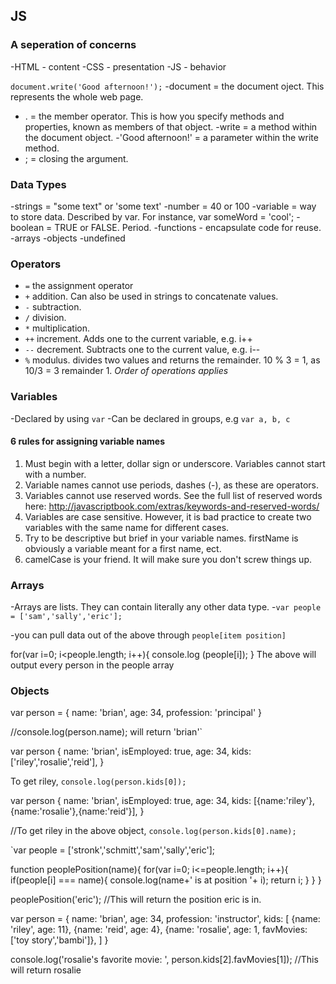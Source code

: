 ## JS

### A seperation of concerns
-HTML - content
-CSS - presentation
-JS - behavior

`document.write('Good afternoon!');`
-document = the document oject. This represents the whole web page.
- . = the member operator. This is how you specify methods and properties, known as members of that object.
-write = a method within the document object.
-'Good afternoon!' = a parameter within the write method.
- ; = closing the argument.

### Data Types
-strings = "some text" or 'some text'
-number = 40 or 100
-variable = way to store data. Described by var. For instance, var someWord = 'cool';
-boolean = TRUE or FALSE. Period.
-functions - encapsulate code for reuse.
-arrays
-objects
-undefined

### Operators
- `=` the assignment operator
- `+` addition. Can also be used in strings to concatenate values.
- `-` subtraction.
- `/` division.
- `*` multiplication.
- `++` increment. Adds one to the current variable, e.g. i++
- `--` decrement. Subtracts one to the current value, e.g. i--
- `%` modulus. divides two values and returns the remainder. 10 % 3 = 1, as 10/3 = 3 remainder 1.
*Order of operations applies*

### Variables
-Declared by using `var`
-Can be declared in groups, e.g `var a, b, c`

#### 6 rules for assigning variable names
1. Must begin with a letter, dollar sign or underscore. Variables cannot start with a number.
2. Variable names cannot use periods, dashes (-), as these are operators.
3. Variables cannot use reserved words. See the full list of reserved words here: http://javascriptbook.com/extras/keywords-and-reserved-words/
4. Variables are case sensitive. However, it is bad practice to create two variables with the same name for different cases.
5. Try to be descriptive but brief in your variable names. firstName is obviously a variable meant for a first name, ect.
6. camelCase is your friend. It will make sure you don't screw things up.

### Arrays
-Arrays are lists. They can contain literally any other data type.
-`var people = ['sam','sally','eric'];`

-you can pull data out of the above through `people[item position]`

for(var i=0; i<people.length; i++){
    console.log (people[i]);
}
The above will output every person in the people array



### Objects

var person = {
    name: 'brian',
    age: 34,
    profession: 'principal' 
}

//console.log(person.name); will return 'brian'`

var person {
    name: 'brian',
    isEmployed: true,
    age: 34,
    kids: ['riley','rosalie','reid'],
}

To get riley, `console.log(person.kids[0]);`

var person {
    name: 'brian',
    isEmployed: true,
    age: 34,
    kids: [{name:'riley'},{name:'rosalie'},{name:'reid'}],
}

//To get riley in the above object, `console.log(person.kids[0].name);`

`var people = ['stronk','schmitt','sam','sally','eric'];

function peoplePosition(name){
  for(var i=0; i<=people.length; i++){
      if(people[i] === name){
        console.log(name+' is at position '+ i);
        return i;
      }
  }
}

peoplePosition('eric');
//This will return the position eric is in.

var person = {
  name: 'brian',
  age: 34,
  profession: 'instructor',
  kids: [
    {name: 'riley', age: 11},
    {name: 'reid', age: 4},
    {name: 'rosalie', age: 1, favMovies:['toy story','bambi']},
  ]
}

console.log('rosalie\'s favorite movie: ', person.kids[2].favMovies[1]);
//This will return rosalie
```

